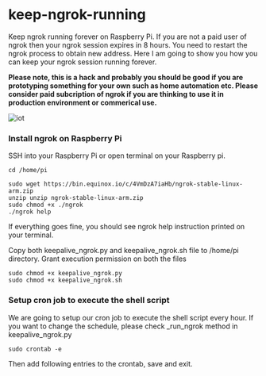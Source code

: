 # keep-ngrok-running
Keep ngrok running forever on Raspberry Pi. If you are not a paid user of ngrok then 
your ngrok session expires in 8 hours. You need to restart the ngrok process to obtain 
new address. Here I am going to show you how you can keep your ngrok session running 
forever. 

**Please note, this is a hack and probably you should be good if you are prototyping something 
for your own such as home automation etc. Please consider paid subcription of ngrok if you are
thinking to use it in production environment or commerical use.**

![iot](https://user-images.githubusercontent.com/9275193/51857830-3ef9ab80-2301-11e9-955f-96a706c52380.png)


### Install ngrok on Raspberry Pi

SSH into your Raspberry Pi or open terminal on your Raspberry pi.

```
cd /home/pi

sudo wget https://bin.equinox.io/c/4VmDzA7iaHb/ngrok-stable-linux-arm.zip
unzip unzip ngrok-stable-linux-arm.zip
sudo chmod +x ./ngrok
./ngrok help
```
If everything goes fine, you should see ngrok help instruction printed on your terminal.

Copy both keepalive_ngrok.py and keepalive_ngrok.sh file to /home/pi directory.
Grant execution permission on both the files

```
sudo chmod +x keepalive_ngrok.py
sudo chmod +x keepalive_ngrok.sh
```

### Setup cron job to execute the shell script
We are going to setup our cron job to execute the shell script every hour. If you want to change the schedule, please check _run_ngrok method in keepalive_ngrok.py

```
sudo crontab -e
```

Then add following entries to the crontab, save and exit. 


